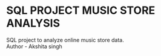 # SQL PROJECT MUSIC STORE ANALYSIS
SQL project to analyze online music store data.
<br>
Author - Akshita singh
